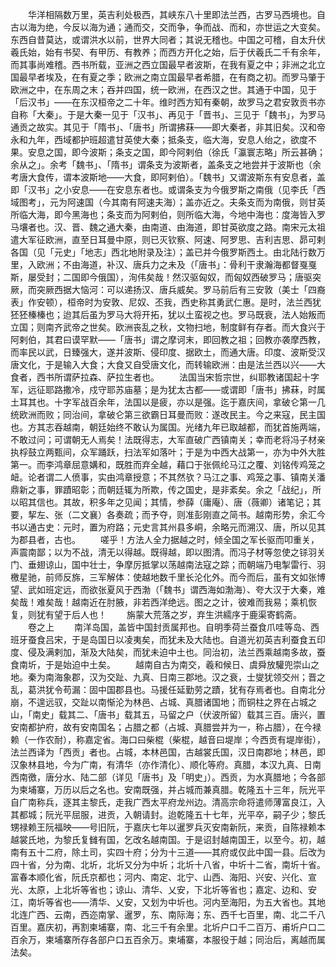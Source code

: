 <!-- { "loadSidebar": true } -->
　　华洋相隔数万里，英吉利处极西，其峡东八十里即法兰西，古罗马西境也。自古以海为绝，今反以海为通；通而交，交而争，争而战、而和，亦世运之大变矣。东西自昔莫达，或谓洪水以前，世界大同者；其说无稽也。中国之可稽，自太升伏羲氏始，始有书契、有甲历、有教养；而西方开化之始，后于伏羲氏二千有余年，而其事尚难稽。西书所载，亚洲之西立国最早者波斯，在我有夏之中；非洲之北立国最早者埃及，在有夏之季；欧洲之南立国最早者希腊，在有商之初。而罗马肇于欧洲之中，在东周之末；吞并四国，统一欧洲，在西汉之世。其通于中国，见于「后汉书」——在东汉桓帝之二十年。维时西方知有秦朝，故罗马之君安敦贡书亦自称「大秦」。于是大秦一见于「汉书」、再见于「晋书」、三见于「魏书」，为罗马通贡之故实。其见于「隋书」、「唐书」所谓拂菻——即大秦者，非其旧矣。汉和帝永和九年，西域都护班超遣甘英使大秦；抵条支，临大海，安息人绐之，欲度不果。安息之国，即今波斯；条支之国，即今阿剌伯（徐氏「瀛寰志略」所云甚确；余从之」。余考「魏书」、「隋书」谓条支为波斯者，盖条支之地尝并于波斯也（余考唐大食传，谓本波斯地——大食，即阿剌伯）。「魏书」又谓波斯东有安息者，盖即「汉书」之小安息——在安息东者也。或谓条支为今俄罗斯之南俄（见李氏「西域图考」，元为阿速国（今其南有阿速夫海）；盖亦近之。夫条支而为南俄，则甘英所临大海，即今黑海也；条支而为阿剌伯，则所临大海，今地中海也：度海皆入罗马壤者也。汉、晋、魏之通大秦，由南道、由海道，即甘英欲度之路。南宋元太祖遣大军征欧洲，直至日耳曼中原，则已灭钦察、阿速、阿罗思、吉利吉思、昴可剌各国（见「元史」「地志」西北地附录及注）；盖已并今俄罗斯西土。由北陆行数万里，入欧洲；不由海道，补汉、唐兵力之未及（「唐书」：骨利干隶瀚海都督戛戛斯，屡受封；二国即今俄国），洵伟矣哉！然汉驱匈奴，而匈奴西破罗马；唐驱突厥，而突厥西据大恼河：可以递扬汉、唐兵威矣。罗马前后有三安敦（美士「四裔表」作安顿），桓帝时为安敦、尼奴、丕我，西史称其勇武仁惠。是时，法兰西犹狉狉榛榛也；迨其后虽为罗马大将开拓，犹以土蛮视之也。罗马既衰，法人始叛而立国；则南齐武帝之世矣。欧洲丧乱之秋，文物扫地，制度鲜有存者。而大食兴于阿剌伯，其君曰谟罕默——「唐书」谓之摩诃末，即回教之祖；回教亦袭摩西教，而率民以武，日臻强大，遂并波斯、侵印度、据欧土，而通大唐。印度、波斯受汉唐文化，于是输入大食；大食又自受唐文化，而转输欧洲：由是法兰西以兴——大食者，西书所谓萨拉森、萨拉生者也。
　　法国当宋哲宗世，纠耶教诸国起十字军，远征耶路撒冷，戍守耶苏庙墓；是为犹太古都——或谓即「唐书」拂菻，时属土耳其也。十字军战百余年，法国以是疲，亦以是强。迄于嘉庆间，拿破仑第一几统欧洲而败；同治间，拿破仑第三欲霸日耳曼而败：遂改民主。今之来寇，民主国也。方其志吞越南，朝廷始终不敢认为属国。光绪九年已取越都，而犹首施两端，不敢过问；可谓朝无人焉矣！法既得志，大军直破广西镇南关；幸而老将冯子材亲执桴鼓立两甄间，众军踊跃，扫法军如落叶；于是为中西大战第一，亦为中外大胜第一。而李鸿章屈意媾和，既胜而弃全越，藉口于张佩纶马江之覆、刘铭传鸡笼之衄。论者谓二人偾事，实由鸿章授意；不其然欤？马江之事、鸡笼之事、镇南关潘鼎新之事，罪蹟昭彰；而朝廷辄为所欺，传之国史，是非紊矣。余之「战纪」，所以昭其信也。其故，积多年之见闻；其情，参薛（庸庵）、唐（薇卿）诸笔记；其要，挈左、张（二文襄）各奏疏；而予夺，则准彭刚直之简书。越南形势，余汇今书以通古史：元时，置为府路；元史言其州县多峒，余略元而溯汉、唐，所以见其为郡县者，古也。
　　嗟乎！方法人全力据越之时，倾全国之军长驱而叩重关，声震南鄙；以为不战，清无以得越。既得越，即以图清。而冯子材等忽使之铩羽关门、垂翅谅山，国中壮士，争摩厉抵掌以荡越南法寇之踪；而朝端乃电掣雷行、羽檄星驰，前师反旆，三军解体：使越地数千里长沦化外。而今而后，虽有文如张博望、武如班定远，而欲张夏风于西渤（「魏书」谓西海如渤海）、夸大汉于大秦，难矣哉！难矣哉！越南近在肘腋，非若西洋绝远。图之之计，彼难而我易；乘机恢复，则犹有望于后人也！
　　旃蒙大荒落之岁，弃生洪繻序于鹿渠寄鹤斋。
　　卷之上
　　南洋岛国，盖皆中国封贡属邦也。自明季荷兰蚕食爪哇等岛、西班牙蚕食吕宋，于是岛国日以凌夷矣，而犹未及大陆也。自道光初英吉利蚕食五印度、侵及满剌加，渐及大陆矣，而犹未迫中土也。同治初，法兰西乘越南多故，蚕食南圻，于是始迫中土矣。
　　越南自古为南交，羲和候日、虞舜放驩兜崇山之地。秦为南海象郡，汉为交趾、九真、日南三郡地。汉之衰，士燮犹领交州；晋之乱，葛洪犹令苟漏：固中国郡县也。马援任延勤劳之蹟，犹有存焉者也。自南北分崩，不遑远驭，交趾以南惭沦为林邑、占城、真腊诸国地；而铜柱之界在占城之山，「南史」载其二、「唐书」载其五，马留之户（伏波所留）载其三百。唐兴，置安南都护府，故有安南国名；占腊之都（占城、真腊尝并为一，称占腊），在今禄赖（一作农耐），称嘉定省。海口曰柴棍（柴棍，越音曰堤岸；今西贡有堤岸街），法兰西译为「西贡」者也。占城，本林邑国，古越裳氏国，汉日南郡地；林邑，即汉象林县地，今为广南，有清华（亦作清化）、顺化等府。真腊，本汉九真、日南西南徼，唐分水、陆二部（详见「唐书」及「明史」）。西贡，为水真腊地；今各部为柬埔寨，万历以后之名也。安南既强，并占城而兼真腊。乾隆五十三年，阮光平自广南称兵，逐其主黎氏，走我广西太平府龙州边。清高宗命将遣师薄富良江，入其都城；阮光平屈服，进贡，入朝请封。迨乾隆五十七年，光平卒，嗣子少；黎氏甥禄赖王阮福映——号旧阮，于嘉庆七年以暹罗兵灭安南新阮，来贡，自陈禄赖本越裳氏地，为黎氏复雠有国，乞改名越南国。于是诏封越南国王，以至今。初，越南有五十二府，除土司，实四十府；分为十三道——其府或仅此中国一县。后改为四十省，分为南、北圻，北圻又分为中圻；北圻十八省，中圻十二省，南圻十省。富春本顺化省，阮氏京都也；河内、南定、北宁、山西、海阳、兴安、兴化、宣光、太原，上北圻等省也；谅山、清华、乂安，下北圻等省也；嘉定、边和、安江，南圻等省也——清华、乂安，又划为中圻也。河内至海阳，为五大省也。其地北连广西、云南，西迩南掌、暹罗，东、南际海；东、西千七百里，南、北二千八百里。嘉庆初，再割柬埔寨，南、北三千有余里。北圻户口千二百万、甫圻户口二百余万，柬埔寨所存各部户口五百余万。柬埔寨，本服役于越；同治后，离越而属法矣。
